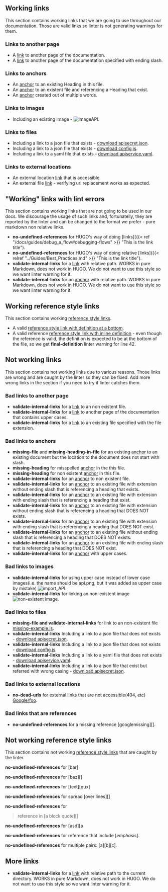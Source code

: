 ## Working links
This section contains working links that we are going to use throughout our documentation.
Those are valid links so linter is not generating warnings for them.

### Links to another page
*   A [link](/docs/guides/best_practices) to another page of the documentation.
*   A [link](/docs/guides/best_practices/) to another page of the documentation specified with ending slash.

### Links to anchors
*   An [anchor](#working-links) to an existing Heading in this file.
*   An [anchor](/docs/getting_started/concepts/#models) to an existent file and referencing a Heading that exist.
*   An [anchor](/docs/getting_started/getting-started#minimum-requirements) created out of multiple words.

### Links to images
*   Including an existing image - ![imageAPI](/Images/api.png).

### Links to files
*   Including a link to a json file that exists - [download apisecret.json](/samples/central/apisecret.json).
*   Including a link to a json file that exists - [download config.js](/samples/snippets/config.js).
*   Including a link to a yaml file that exists - [download apiservice.yaml](/samples/central/apiservice.yaml).

### Links to external locations
*   An external location [link](https://google.co.uk/) that is accessible.
*   An external file [link](https://docs.axway.com/bundle/API_Builder_4x_allOS_en/page/environmentalization.html) - verifying url replacement works as expected.

## "Working" links with lint errors
This section contains working links that are not going to be used in our docs. We discourage the usage of such links and, fortunatelly, they are reported by the linter and can be changed to the format we prefer - pure markdown non relative links.

*   **no-undefined-references** for HUGO's way of doing [links]({{< ref "/docs/guides/debug_a_flow#debugging-flows" >}} "This is the link title").
*   **no-undefined-references** for HUGO's way of doing relative [links]({{< relref "../Guides/Best_Practices.md" >}}  "This is the link title").
*   **validate-internal-links** for a [link](../Guides/Best_Practices.md) with relative path. WORKS in pure Markdown, does not work in HUGO. We do not want to use this style so we want linter warning for it.
*   **validate-internal-links** for an [anchor](../Guides/Best_Practices.md#codebase) with relative path. WORKS in pure Markdown, does not work in HUGO. We do not want to use this style so we want linter warning for it.

## Working reference style links
This section contains working [reference style links][].

*   A valid [reference style link with definition at a bottom][].
*   A valid reference [reference style link with inline definition][] - even though the reference is valid, the definition is expected to be at the bottom of the file, so we get **final-definition** linter warning for line 42.

[reference style link with inline definition]: https://google.co.uk/

## Not working links
This section contains not working links due to various reasons.
Those links are wrong and are caught by the linter so they can be fixed.
Add more wrong links in the section if you need to try if linter catches them.

### Bad links to another page
*   **validate-internal-links** for a [link](/non-existing-file) to an non existent file.
*   **validate-internal-links** for a [link](/docs/guides/Best_Practices/) to another page of the documentation that contains upper cases.
*   **validate-internal-links** for a [link](/docs/getting_started/concepts.md) to an existing file specified with the file extension.

### Bad links to anchors
*   **missing-file** and **missing-heading-in-file** for an existing [anchor](docs/getting_started/concepts#models) to an existing document but the location to the document does not start with slash.
*   **missing-heading** for misspelled [anchor](#methodz) in the this file.
*   **missing-heading** for non existent [anchor](#foobar) in this file.
*   **validate-internal-links** for an [anchor](/non-existing-file#foobar) to non existent file.
*   **validate-internal-links** for an [anchor](/docs/getting_started/concepts.md#models) to an existing file with extension without ending slash that is referencing a heading that exists.
*   **validate-internal-links** for an [anchor](/docs/getting_started/concepts.md/#models) to an existing file with extension with ending slash that is referencing a heading that exist.
*   **validate-internal-links** for an [anchor](/docs/getting_started/concepts.md#missing) to an existing file with extension without ending slash that is referencing a heading that DOES NOT exists.
*   **validate-internal-links** for an [anchor](/docs/getting_started/concepts.md/#missing) to an existing file with extension with ending slash that is referencing a heading that DOES NOT exist.
*   **validate-internal-links** for an [anchor](/docs/getting_started/concepts#missing) to an existing file without ending slash that is referencing a heading that DOES NOT exists.
*   **validate-internal-links** for an [anchor](/docs/getting_started/concepts/#missing) to an existing file with ending slash that is referencing a heading that DOES NOT exist.
*   **validate-internal-links** for an [anchor](/docs/getting_started/getting-started#Minimum-Requirements) with upper cases.

### Bad links to images
*   **validate-internal-links** for using upper case instead of lower case images(i.e. the name should be api.png, but it was added as upper case by mistake) ![import_API](/Images/API.png).
*   **validate-internal-links** for linking an non-existent image ![non-existent image](/Images/foo.png).

### Bad links to files
*   **missing-file and validate-internal-links** for link to an non-existent file [missing-example.js](missing-example.js).
*   **validate-internal-links** Including a link to a json file that does not exists - [download apisecret.json](/samples/central/missing.json).
*   **validate-internal-links** Including a link to a json file that does not exists - [download config.js](/samples/snippets/missing.js).
*   **validate-internal-links** Including a link to a yaml file that does not exists - [download apiservice.yaml](/samples/central/missing.yaml).
*   **validate-internal-links** Including a link to a json file that exist but referred with wrong casing - [download apisecret.json](/samples/central/APIsecret.json).

### Bad links to external locations
*   **no-dead-urls** for external links that are not accessible(404, etc) [Google/foo](https://google.co.uk/foo).

### Bad links that are references
*   **no-undefined-references** for a missing reference [googlemissing][].

## Not working reference style links
This section contains not working [reference style links][] that are caught by the linter.

**no-undefined-references** for [bar]

**no-undefined-references** for [baz][]

**no-undefined-references** for [text][qux]

**no-undefined-references** for spread [over
lines][]

**no-undefined-references** for

> reference in [a
> block quote][]

**no-undefined-references** for [asd][a

**no-undefined-references** for reference that include [_emphasis_].

**no-undefined-references** for multiple pairs: [a][b][c].

[reference style link with definition at a bottom]: https://google.co.uk/
[reference style links]: https://www.markdownguide.org/basic-syntax/#reference-style-links

## More links

*   **validate-internal-links** for a [link](./Guides/Best_Practices.md) with relative path to the current directory. WORKS in pure Markdown, does not work in HUGO. We do not want to use this style so we want linter warning for it.
